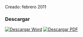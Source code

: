 
Creado: febrero 2011

### Descargar

<a href="#"><img src="../imagenes/icono-word.png" alt="Descargar Word"></a> <a href="reglamento-regimen-propiedad-condominio-concerniente-plaza-comercial-estacionamiento-alianza.pdf"><img src="../imagenes/icono-pdf.png" alt="Descargar PDF"></a>
